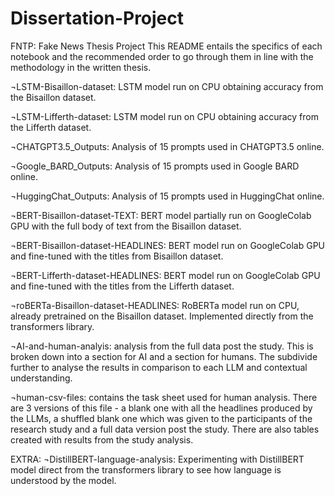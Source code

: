 # Dissertation-Project

FNTP: Fake News Thesis Project
This README entails the specifics of each notebook and the recommended order to go through them in line with the methodology in the written thesis.

¬LSTM-Bisaillon-dataset: LSTM model run on CPU obtaining accuracy from the Bisaillon dataset.

¬LSTM-Lifferth-dataset: LSTM model run on CPU obtaining accuracy from the Lifferth dataset.

¬CHATGPT3.5_Outputs: Analysis of 15 prompts used in CHATGPT3.5 online. 

¬Google_BARD_Outputs: Analysis of 15 prompts used in Google BARD online.

¬HuggingChat_Outputs: Analysis of 15 prompts used in HuggingChat online.

¬BERT-Bisaillon-dataset-TEXT: BERT model partially run on GoogleColab GPU with the full body of text from the Bisaillon dataset.

¬BERT-Bisaillon-dataset-HEADLINES: BERT model run on GoogleColab GPU and fine-tuned with the titles from Bisaillon dataset.

¬BERT-Lifferth-dataset-HEADLINES: BERT model run on GoogleColab GPU and fine-tuned with the titles from the Lifferth dataset.

¬roBERTa-Bisaillon-dataset-HEADLINES: RoBERTa model run on CPU, already pretrained on the Bisaillon dataset. Implemented directly from the transformers library. 

¬AI-and-human-analyis: analysis from the full data post the study. This is broken down into a section for AI and a section for humans. The subdivide further to analyse the results in comparison to each LLM and contextual understanding. 

¬human-csv-files: contains the task sheet used for human analysis. There are 3 versions of this file - a blank one with all the headlines produced by the LLMs, a shuffled blank one which was given to the participants of the research study and a full data version post the study. There are also tables created with results from the study analysis.

EXTRA:
¬DistillBERT-language-analysis: Experimenting with DistillBERT model direct from the transformers library to see how language is understood by the model.

 











